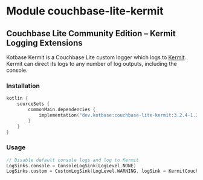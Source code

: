 # Module couchbase-lite-kermit

## Couchbase Lite Community Edition – Kermit Logging Extensions

Kotbase Kermit is a Couchbase Lite custom logger which logs to [Kermit](https://kermit.touchlab.co/). Kermit can direct
its logs to any number of log outputs, including the console.

### Installation

```kotlin
kotlin {
    sourceSets {
        commonMain.dependencies {
            implementation("dev.kotbase:couchbase-lite-kermit:3.2.4-1.2.0")
        }
    }
}
```

### Usage

```kotlin
// Disable default console logs and log to Kermit
LogSinks.console = ConsoleLogSink(LogLevel.NONE)
LogSinks.custom = CustomLogSink(LogLevel.WARNING, logSink = KermitCouchbaseLiteLogSink(kermit))
```
